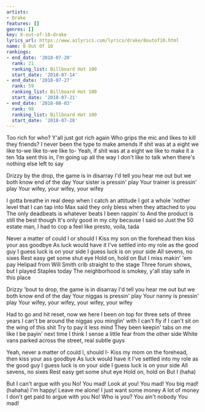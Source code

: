 ```yaml
---
artists:
- Drake
features: []
genres: []
key: 8-out-of-10-drake
lyrics_url: https://www.azlyrics.com/lyrics/drake/8outof10.html
name: 8 Out Of 10
rankings:
- end_date: '2018-07-20'
  rank: 21
  ranking_list: Billboard Hot 100
  start_date: '2018-07-14'
- end_date: '2018-07-27'
  rank: 59
  ranking_list: Billboard Hot 100
  start_date: '2018-07-21'
- end_date: '2018-08-03'
  rank: 98
  ranking_list: Billboard Hot 100
  start_date: '2018-07-28'
---
```


Too rich for who? Y'all just got rich again
Who grips the mic and likes to kill they friends?
I never been the type to make amends
If shit was at a eight we like to-we like to-we like to-
Yeah, if shit was at a eight we like to make it a ten
1da sent this in, I'm going up all the way
I don't like to talk when there's nothing else left to say

Drizzy by the drop, the game is in disarray
I'd tell you hear me out but we both know end of the day
Your sister is pressin' play
Your trainer is pressin' play
Your wifey, your wifey, your wifey

I gotta breathe in real deep when I catch an attitude
I got a whole 'nother level that I can tap into
Max said they only bless when they attached to you
The only deadbeats is whatever beats I been rappin' to
And the product is still the best though
It's only good in my city because I said so
Just the 50 estate man, I had to cop a feel like presto, voila, tada

Never a matter of could I or should I
Kiss my son on the forehead then kiss your ass goodbye
As luck would have it I've settled into my role as the good guy
I guess luck is on your side
I guess luck is on your side
All sevens, no sixes
Rest easy get some shut eye
Hold on, hold on
But I miss makin' 'em pay
Helipad from Will Smith crib straight to the stage
Three forum shows, but I played Staples today
The neighborhood is smokey, y'all stay safe in this place

Drizzy 'bout to drop, the game is in disarray
I'd tell you hear me out but we both know end of the day
Your niggas is pressin' play
Your nanny is pressin' play
Your wifey, your wifey, your wifey, your wifey

Had to go and hit reset, now we here
I been on top for three sets of three years
I can't be around the niggas you minglin' with
I can't fly if I can't sit on the wing of this shit
Try to pay it less mind
They been keepin' tabs on me like I be payin' next time
I think I sense a little fear from the other side
White vans parked across the street, real subtle guys

Yeah, never a matter of could I, should I-
Kiss my mom on the forehead, then kiss your ass goodbye
As luck would have it I've settled into my role as the good guy
I guess luck is on your side
I guess luck is on your side
All sevens, no sixes
Rest easy get some shut eye
Hold on, hold on
But I (haha)


But I can't argue with you
No! You mad!
Look at you! You mad!
You big mad! (hahaha)
I'm happy!
Leave me alone!
I just want some money
A lot of money
I don't get paid to argue with you
No! Who is you?
You ain't nobody
You mad!



